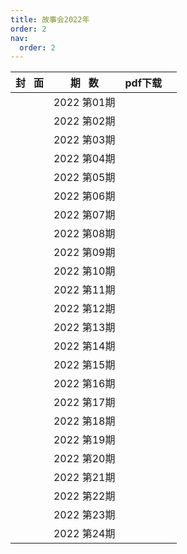 ```yaml
---
title: 故事会2022年
order: 2
nav:
  order: 2
---
```

| 封   面 |  期   数  | pdf下载 |  |
| :-------: | :----------: | ------- | - |
|          | 2022 第01期 |         |  |
|          | 2022 第02期 |         |  |
|          | 2022 第03期 |         |  |
|          | 2022 第04期 |         |  |
|          | 2022 第05期 |         |  |
|          | 2022 第06期 |         |  |
|          | 2022 第07期 |         |  |
|          | 2022 第08期 |         |  |
|          | 2022 第09期 |         |  |
|          | 2022 第10期 |         |  |
|          | 2022 第11期 |         |  |
|          | 2022 第12期 |         |  |
|          | 2022 第13期 |         |  |
|          | 2022 第14期 |         |  |
|          | 2022 第15期 |         |  |
|          | 2022 第16期 |         |  |
|          | 2022 第17期 |         |  |
|          | 2022 第18期 |         |  |
|          | 2022 第19期 |         |  |
|          | 2022 第20期 |         |  |
|          | 2022 第21期 |         |  |
|          | 2022 第22期 |         |  |
|          | 2022 第23期 |         |  |
|          | 2022 第24期 |         |  |
